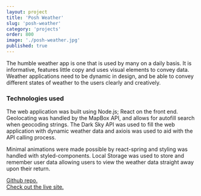 ```yaml
---
layout: project
title: 'Posh Weather'
slug: 'posh-weather'
category: 'projects'
order: 800
image: './posh-weather.jpg'
published: true
---
```


The humble weather app is one that is used by many on a daily basis. It is informative, features little copy and uses visual elements to convey data. Weather applications need to be dynamic in design, and be able to convey different states of weather to the users clearly and creatively.

### Technologies used

The web application was built using Node.js; React on the front end. Geolocating was handled by the MapBox API, and allows for autofill search when geocoding strings. The Dark Sky API was used to fill the web application with dynamic weather data and axiois was used to aid with the API calling process.

Minimal animations were made possible by react-spring and styling was handled with styled-components. Local Storage was used to store and remember user data allowing users to view the weather data straight away upon their return.

[Github repo.](https://github.com/lukethacoder/posh-weather) <br>
[Check out the live site.](https://posh-weather.netlify.com)
